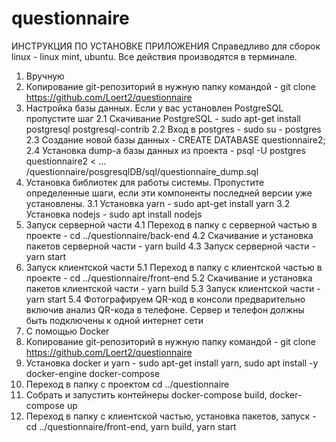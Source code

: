 # questionnaire

ИНСТРУКЦИЯ ПО УСТАНОВКЕ ПРИЛОЖЕНИЯ
Справедливо для сборок linux - linux mint, ubuntu. Все действия производятся в терминале.
1. Вручную
1. Копирование git-репозиторий в нужную папку командой - git clone https://github.com/Loert2/questionnaire
2. Настройка базы данных. Если у вас установлен PostgreSQL пропустите шаг 
2.1 Скачивание PostgreSQL -  sudo apt-get install postgresql postgresql-contrib
2.2 Вход в postgres - sudo su - postgres
2.3 Создание новой базы данных - CREATE DATABASE questionnaire2;
2.4 Установка dump-а базы данных из проекта - psql -U postgres questionnaire2 < ... /questionnaire/posgresqlDB/sql/questionnaire_dump.sql
3. Установка библиотек для работы системы. Пропустите определенные шаги, если эти компоненты последней версии уже установлены.
3.1 Установка yarn - sudo apt-get install yarn
3.2 Установка nodejs - sudo apt install nodejs
4. Запуск серверной части
4.1 Переход в папку с серверной частью в проекте - cd ../questionnaire/back-end
4.2 Скачивание и установка пакетов серверной части - yarn build
4.3 Запуск серверной части - yarn start
5. Запуск клиентской части
5.1 Переход в папку с клиентской частью в проекте - cd ../questionnaire/front-end
5.2 Скачивание и установка пакетов клиентской части - yarn build
5.3 Запуск клиентской части - yarn start
5.4 Фотографируем QR-код в консоли предварительно включив анализ QR-кода в телефоне. Сервер и телефон должны быть подключены к одной интернет сети
2. С помощью Docker
1. Копирование git-репозиторий в нужную папку командой - git clone https://github.com/Loert2/questionnaire
2. Установка docker и yarn - sudo apt-get install yarn, sudo apt install -y docker-engine docker-compose
3. Переход в папку с проектом cd ../questionnaire
4. Собрать и запустить контейнеры docker-compose build, docker-compose up
5. Переход в папку с клиентской частью, установка пакетов, запуск - cd ../questionnaire/front-end, yarn build, yarn start

